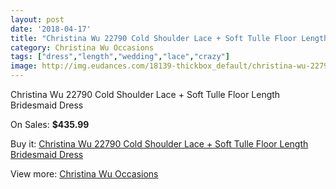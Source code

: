```yaml
---
layout: post
date: '2018-04-17'
title: "Christina Wu 22790 Cold Shoulder Lace + Soft Tulle Floor Length Bridesmaid Dress"
category: Christina Wu Occasions
tags: ["dress","length","wedding","lace","crazy"]
image: http://img.eudances.com/18139-thickbox_default/christina-wu-22790-cold-shoulder-lace-soft-tulle-floor-length-bridesmaid-dress.jpg
---
```

Christina Wu 22790 Cold Shoulder Lace + Soft Tulle Floor Length Bridesmaid Dress

On Sales: **$435.99**
<a href="https://www.eudances.com/en/christina-wu-occasions/5286-christina-wu-22790-cold-shoulder-lace-soft-tulle-floor-length-bridesmaid-dress.html"><amp-img layout="responsive" width="600" height="600" src="//img.eudances.com/18139-thickbox_default/christina-wu-22790-cold-shoulder-lace-soft-tulle-floor-length-bridesmaid-dress.jpg" alt="Christina Wu 22790 Cold Shoulder Lace + Soft Tulle Floor Length Bridesmaid Dress 0" /></a>

Buy it: [Christina Wu 22790 Cold Shoulder Lace + Soft Tulle Floor Length Bridesmaid Dress](https://www.eudances.com/en/christina-wu-occasions/5286-christina-wu-22790-cold-shoulder-lace-soft-tulle-floor-length-bridesmaid-dress.html "Christina Wu 22790 Cold Shoulder Lace + Soft Tulle Floor Length Bridesmaid Dress")

View more: [Christina Wu Occasions](https://www.eudances.com/en/59-christina-wu-occasions "Christina Wu Occasions")